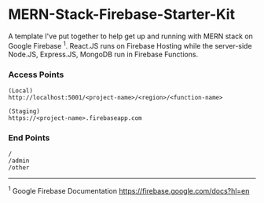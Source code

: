 # MERN-Stack-Firebase-Starter-Kit

A template I've put together to help get up and running with MERN stack on Google Firebase <sup>1</sup>. React.JS runs on Firebase Hosting while the server-side Node.JS, Express.JS, MongoDB run in Firebase Functions.

### Access Points

    (Local)
    http://localhost:5001/<project-name>/<region>/<function-name>
    
    (Staging)
    https://<project-name>.firebaseapp.com

### End Points
    /
    /admin
    /other

------------
<sup>1</sup> Google Firebase Documentation
https://firebase.google.com/docs?hl=en
